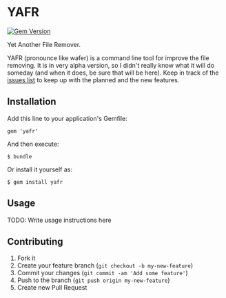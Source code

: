 # YAFR

[![Gem Version](https://badge.fury.io/rb/yafr.png)](http://badge.fury.io/rb/yafr)

Yet Another File Remover.

YAFR (pronounce like wafer) is a command line tool for improve the file removing. It is in very alpha version, so I didn't really know what it will do someday (and when it does, be sure that will be here). Keep in track of the [issues list](https://github.com/kelvinst/yafr/issues) to keep up with the planned and the new features.

## Installation

Add this line to your application's Gemfile:

    gem 'yafr'

And then execute:

    $ bundle

Or install it yourself as:

    $ gem install yafr

## Usage

TODO: Write usage instructions here

## Contributing

1. Fork it
2. Create your feature branch (`git checkout -b my-new-feature`)
3. Commit your changes (`git commit -am 'Add some feature'`)
4. Push to the branch (`git push origin my-new-feature`)
5. Create new Pull Request
